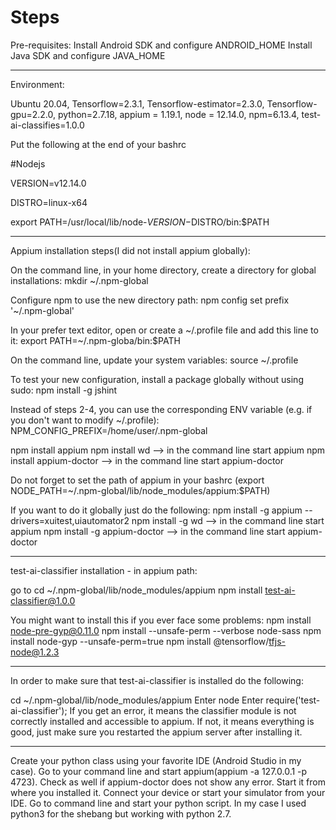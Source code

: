 # Steps

Pre-requisites:
Install Android SDK and configure ANDROID_HOME
Install Java SDK and configure JAVA_HOME

-------------------------------------------------------------------



Environment:

Ubuntu 20.04,
Tensorflow=2.3.1,
Tensorflow-estimator=2.3.0,
Tensorflow-gpu=2.2.0,
python=2.7.18,
appium = 1.19.1,
node = 12.14.0,
npm=6.13.4,
test-ai-classifies=1.0.0

Put the following at the end of your bashrc

#Nodejs

VERSION=v12.14.0

DISTRO=linux-x64

export PATH=/usr/local/lib/node-$VERSION-$DISTRO/bin:$PATH

-------------------------------------------------------------------


Appium installation steps(I did not install appium globally):

On the command line, in your home directory, create a directory for global installations: mkdir ~/.npm-global

Configure npm to use the new directory path: npm config set prefix '~/.npm-global' 

In your prefer text editor, open or create a ~/.profile file and add this line to it: export PATH=~/.npm-globa/bin:$PATH

On the command line, update your system variables: source ~/.profile

To test your new configuration, install a package globally without using sudo: npm install -g jshint

Instead of steps 2-4, you can use the corresponding ENV variable (e.g. if you don't want to modify ~/.profile): NPM_CONFIG_PREFIX=/home/user/.npm-global

npm install appium
npm install wd  --> in the command line start appium
npm install appium-doctor --> in the command line start appium-doctor

Do not forget to set the path of appium in your bashrc (export NODE_PATH=~/.npm-global/lib/node_modules/appium:$PATH)

If you want to do it globally just do the following:
npm install -g appium --drivers=xuitest,uiautomator2
npm install -g wd  --> in the command line start appium
npm install -g appium-doctor --> in the command line start appium-doctor


-------------------------------------------------------------------


test-ai-classifier installation - in appium path:

go to  cd ~/.npm-global/lib/node_modules/appium
npm install test-ai-classifier@1.0.0

You might want to install this if you ever face some problems:
npm install node-pre-gyp@0.11.0
npm install --unsafe-perm --verbose node-sass
npm install node-gyp --unsafe-perm=true
npm install @tensorflow/tfjs-node@1.2.3

-------------------------------------------------------------------
In order to make sure that test-ai-classifier is installed do the following:

cd ~/.npm-global/lib/node_modules/appium
Enter node
Enter  require('test-ai-classifier');
If you get an error, it means the classifier module is not correctly installed and accessible to appium.
If not, it means everything is good, just make sure you restarted the appium server after installing it.

-------------------------------------------------------------------

Create your python class using your favorite IDE (Android Studio in my case).
Go to your command line and start appium(appium -a 127.0.0.1 -p 4723).
Check as well if appium-doctor does not show any error. Start it from where you installed it.
Connect your device or start your simulator from your IDE.
Go to command line and start your python script. In my case I used python3 for the shebang but working with python 2.7.
